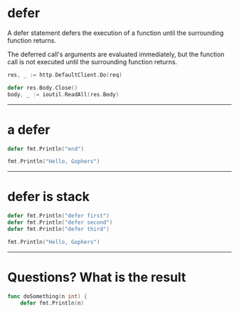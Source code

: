 # defer

A defer statement defers the execution of a function until the surrounding function returns.

The deferred call's arguments are evaluated immediately, but the function call is not executed until the surrounding function returns.

```go
res, _ := http.DefaultClient.Do(req)

defer res.Body.Close()
body, _ := ioutil.ReadAll(res.Body)
```

---

# a defer

```go
defer fmt.Println("end")

fmt.Println("Hello, Gophers")
```

---

# defer is stack

```go
defer fmt.Println("defer first")
defer fmt.Println("defer second")
defer fmt.Println("defer third")

fmt.Println("Hello, Gophers")
```

---

# Questions? What is the result

```go
func doSomething(n int) {
    defer fmt.Println(n)
    fmt.Println(n)
}
```

---

# Questions? One more

```go
func doSomething(n int) {
    defer fmt.Println(n)
    defer func() {
        fmt.Println(n)
    }()
    n = n * n
    fmt.Println(n)
}
```

---

# defer for recovering

```go
func catchMe() {
    defer func() {
        if r := recover(); r != nil {
            fmt.Println(r)
        }
    }()

    s := []int{}

    fmt.Println(s[1])
}
```

---

# interface{}: empty interface

```go
    var i interface{}

    i = 10
    fmt.Printf("type is %T, value is %v\n", i, i)

    i = "ten"
    fmt.Printf("type is %T, value is %v\n", i, i)

    i = struct {
        number int
        text string
    } {
        number: 10,
        text: "ten",
    }
    fmt.Printf("type is %T, value is %v\n", i, i)

    i = func() string {
        return "10"
    }
    fmt.Printf("type is %T, value is %v\n", i, i)
```

---

# interface: What is the real type?

```go
var i interface{}

i = 10
fmt.Printf("type is %T, value is %v\n", i, i)

var n int

n = i
```

---

# interface: type assertion

```go
var i interface{} = "hello"
s := i.(string)
fmt.Println(s)
if s, ok := i.(string); ok {
    fmt.Println(s)
}
```

---

# switch

```go
switch {
case n%15 == 0:
    s = "FizzBuzz"
case n%5 == 0:
    s = "Buzz"
case n%3 == 0:
    s = "Fizz"
default:
    s = strconv.Itoa(n)
}
```

---

# interface: type switch

```go
var i interface{} = "hello"
switch v := i.(type) {
case int:
    fmt.Printf("%T %d", v, v)
case string:
    fmt.Printf("%T %s", v, v)
default:
    fmt.Println("undefined type")
}
```

---

# interface

To define a set of method signatures

> Interfaces specify behaviors.
> An interface type defines a set
> of methods:

```go
type Stringer interface {
    String() string
}
```

`Interfaces` are `implemented` `implicitly`

---

# interface: error

```go
    type error interface {
        Error() string
    }
```

---

# Interface: names

By convention, one-method interfaces are named by the method name plus an -er suffix or similar modification to construct an agent noun: Reader, Writer, Formatter, CloseNotifier etc.

```go
    type areaer interface {
        area() float64
    }
```

---

# Demo: Play with Stringer

---

# Demo: Intn

test it

```go
func fizzBuzzString() string {
    src := rand.NewSource(time.Now().Unix())
    r := rand.New(src)
    
    return fmt.Sprintf("%s%s%s",fizzbuzz.Say(r.Intn(9)+1),fizzbuzz.Say(r.Intn(9)+1),fizzbuzz.Say(r.Intn(9)+1),fizzbuzz.Say(r.Intn(9)+1))
}
```

[Next >](./goroutine.md#1)